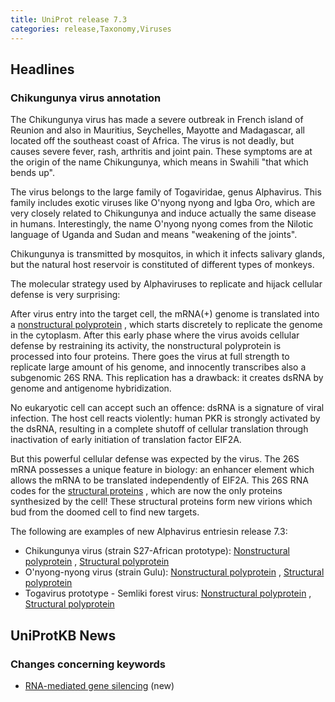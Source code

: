 ```yaml
---
title: UniProt release 7.3
categories: release,Taxonomy,Viruses
---
```


## Headlines

### Chikungunya virus annotation

The Chikungunya virus has made a severe outbreak in French island of Reunion and also in Mauritius, Seychelles, Mayotte and Madagascar, all located off the southeast coast of Africa. The virus is not deadly, but causes severe fever, rash, arthritis and joint pain. These symptoms are at the origin of the name Chikungunya, which means in Swahili "that which bends up".

The virus belongs to the large family of Togaviridae, genus Alphavirus. This family includes exotic viruses like O'nyong nyong and Igba Oro, which are very closely related to Chikungunya and induce actually the same disease in humans. Interestingly, the name O'nyong nyong comes from the Nilotic language of Uganda and Sudan and means "weakening of the joints".

Chikungunya is transmitted by mosquitos, in which it infects salivary glands, but the natural host reservoir is constituted of different types of monkeys.

The molecular strategy used by Alphaviruses to replicate and hijack cellular defense is very surprising:

After virus entry into the target cell, the mRNA(+) genome is translated into a [nonstructural polyprotein](http://www.uniprot.org/uniprot/Q8JUX6) , which starts discretely to replicate the genome in the cytoplasm. After this early phase where the virus avoids cellular defense by restraining its activity, the nonstructural polyprotein is processed into four proteins. There goes the virus at full strength to replicate large amount of his genome, and innocently transcribes also a subgenomic 26S RNA. This replication has a drawback: it creates dsRNA by genome and antigenome hybridization.

No eukaryotic cell can accept such an offence: dsRNA is a signature of viral infection. The host cell reacts violently: human PKR is strongly activated by the dsRNA, resulting in a complete shutoff of cellular translation through inactivation of early initiation of translation factor EIF2A.

But this powerful cellular defense was expected by the virus. The 26S mRNA possesses a unique feature in biology: an enhancer element which allows the mRNA to be translated independently of EIF2A. This 26S RNA codes for the [structural proteins](http://www.uniprot.org/uniprot/Q8JUX5) , which are now the only proteins synthesized by the cell! These structural proteins form new virions which bud from the doomed cell to find new targets.

The following are examples of new Alphavirus entriesin release 7.3:

-   Chikungunya virus (strain S27-African prototype): [Nonstructural polyprotein](http://www.uniprot.org/uniprot/Q8JUX6) , [Structural polyprotein](http://www.uniprot.org/uniprot/Q8JUX5)
-   O'nyong-nyong virus (strain Gulu): [Nonstructural polyprotein](http://www.uniprot.org/uniprot/P13886) , [Structural polyprotein](http://www.uniprot.org/uniprot/P22056)
-   Togavirus prototype - Semliki forest virus: [Nonstructural polyprotein](http://www.uniprot.org/uniprot/P08411) , [Structural polyprotein](http://www.uniprot.org/uniprot/P03315)

  

## UniProtKB News

### Changes concerning keywords

-   [RNA-mediated gene silencing](http://www.uniprot.org/keywords/KW-0943) (new)

